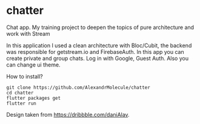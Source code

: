 # chatter 
Chat app.
My training project to deepen the topics of pure architecture and work with Stream

In this application I used a clean architecture with Bloc/Cubit, the backend was responsible for getstream.io and FirebaseAuth.
In this app you can create private and group chats.
Log in with Google, Guest Auth.
Also you can change ui theme.

How to install?
```
git clone https://github.com/AlexandrMolecule/chatter
cd chatter
flutter packages get
flutter run
```

Design  taken from https://dribbble.com/daniAlav.
